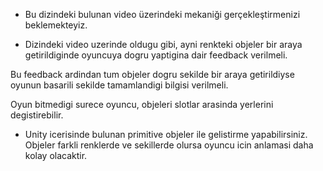 * Bu dizindeki bulunan video üzerindeki mekaniği gerçekleştirmenizi beklemekteyiz.

* Dizindeki video uzerinde oldugu gibi, ayni renkteki objeler bir araya getirildiginde oyuncuya dogru yaptigina dair feedback verilmeli. 

Bu feedback ardindan tum objeler dogru sekilde bir araya getirildiyse oyunun basarili sekilde tamamlandigi bilgisi verilmeli. 

Oyun bitmedigi surece oyuncu, objeleri slotlar arasinda yerlerini degistirebilir.

* Unity icerisinde bulunan primitive objeler ile gelistirme yapabilirsiniz. Objeler farkli renklerde ve sekillerde olursa oyuncu icin anlamasi daha kolay olacaktir.
